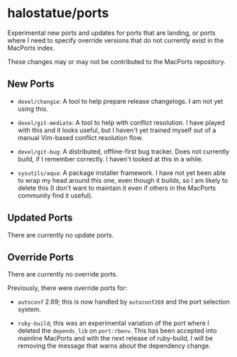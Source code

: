 # halostatue/ports

Experimental new ports and updates for ports that are landing, or ports where
I need to specify override versions that do not currently exist in the MacPorts
index.

These changes may or may not be contributed to the MacPorts repository.

## New Ports

- `devel/changie`: A tool to help prepare release changelogs. I am not yet using
  this.

- `devel/git-mediate`: A tool to help with conflict resolution. I have played
  with this and it looks useful, but I haven't yet trained myself out of
  a manual Vim-based conflict resolution flow.

- `devel/git-bug`: A distributed, offline-first bug tracker. Does not currently
  build, if I remember correctly. I haven't looked at this in a while.

- `sysutils/aqua`: A package installer framework. I have not yet been able to
  wrap my head around this one, even though it builds, so I am likely to
  delete this (I don't want to maintain it even if others in the MacPorts
  community find it useful).

## Updated Ports

There are currently no update ports.

## Override Ports

There are currently no override ports.

Previously, there were override ports for:

- `autoconf` 2.69; this is now handled by `autoconf269` and the port selection
  system.

- `ruby-build`; this was an experimental variation of the port where I deleted
  the `depends_lib` on `port:rbenv`. This has been accepted into mainline
  MacPorts and with the next release of ruby-build, I will be removing the
  message that warns about the dependency change.

[ld2y/cargo2port]: https://github.com/ld2y/cargo2port
